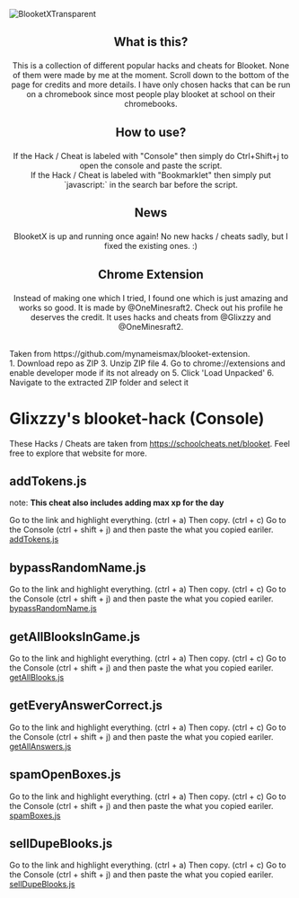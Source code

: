 ![BlooketXTransparent](https://user-images.githubusercontent.com/59119852/145660957-afcf8dba-e876-4b39-9a78-ac2c617b5f3b.png)

## <p align="center">What is this?</p>

<p align="center">This is a collection of different popular hacks and cheats for Blooket. None of them were made by me at the moment. Scroll down to the bottom of the page for credits and more details. I have only chosen hacks that can be run on a chromebook since most people play blooket at school on their chromebooks.</p>

## <p align="center">How to use?</p>

<p align="center">If the Hack / Cheat is labeled with "Console" then simply do Ctrl+Shift+j to open the console and paste the script. <br>
If the Hack / Cheat is labeled with "Bookmarklet" then simply put `javascript:` in the search bar before the script.</p>

## <p align="center">News</p>

<p align="center">BlooketX is up and running once again! No new hacks / cheats sadly, but I fixed the existing ones. :)</p>

## <p align="center">Chrome Extension</p>

<p align="center">Instead of making one which I tried, I found one which is just amazing and works so good. It is made by @OneMinesraft2. Check out his profile he deserves the credit. It uses hacks and cheats from @Glixzzy and @OneMinesraft2.</p> <br>
Taken from https://github.com/mynameismax/blooket-extension. <br>
1. Download repo as ZIP
3. Unzip ZIP file
4. Go to chrome://extensions and enable developer mode if its not already on
5. Click 'Load Unpacked'
6. Navigate to the extracted ZIP folder and select it

# <a id="glixzzy-hack"></a>Glixzzy's blooket-hack (Console)

These Hacks / Cheats are taken from <https://schoolcheats.net/blooket>. Feel free to explore that website for more.

## <a id="addTokens.js"></a>addTokens.js

note: **This cheat also includes adding max xp for the day**

Go to the link and highlight everything. (ctrl + a) Then copy. (ctrl + c) Go to the Console (ctrl + shift + j) and then paste the what you copied eariler.<br>
[addTokens.js](https://raw.githubusercontent.com/P1uffy/BlooketX/main/Glixzzy/addTokens.js)

## <a id="bypassRandomName.js"></a>bypassRandomName.js

Go to the link and highlight everything. (ctrl + a) Then copy. (ctrl + c) Go to the Console (ctrl + shift + j) and then paste the what you copied eariler.<br>
[bypassRandomName.js](https://raw.githubusercontent.com/P1uffy/BlooketX/main/Glixzzy/bypassRandomName.js)

## <a id="getAllBlooksInGame.js"></a>getAllBlooksInGame.js

Go to the link and highlight everything. (ctrl + a) Then copy. (ctrl + c) Go to the Console (ctrl + shift + j) and then paste the what you copied eariler.<br>
[getAllBlooks.js](https://raw.githubusercontent.com/P1uffy/BlooketX/main/Glixzzy/getAllBlooks.js)

## <a id="getEveryAnswerCorrect.js"></a>getEveryAnswerCorrect.js

Go to the link and highlight everything. (ctrl + a) Then copy. (ctrl + c) Go to the Console (ctrl + shift + j) and then paste the what you copied eariler.<br>
[getAllAnswers.js](https://raw.githubusercontent.com/P1uffy/BlooketX/main/Glixzzy/getAllAnswers.js)

## <a id="spamOpenBoxes.js"></a>spamOpenBoxes.js

Go to the link and highlight everything. (ctrl + a) Then copy. (ctrl + c) Go to the Console (ctrl + shift + j) and then paste the what you copied eariler.<br>
[spamBoxes.js](https://raw.githubusercontent.com/P1uffy/BlooketX/main/Glixzzy/spamBoxes.js)

## <a id="sellDupeBlooks.js"></a>sellDupeBlooks.js

Go to the link and highlight everything. (ctrl + a) Then copy. (ctrl + c) Go to the Console (ctrl + shift + j) and then paste the what you copied eariler.<br>
[sellDupeBlooks.js](https://raw.githubusercontent.com/P1uffy/BlooketX/main/Glixzzy/sellDupeBlooks.js)
